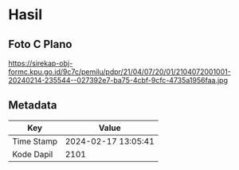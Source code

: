 # Hasil

## Foto C Plano

https://sirekap-obj-formc.kpu.go.id/9c7c/pemilu/pdpr/21/04/07/20/01/2104072001001-20240214-235544--027392e7-ba75-4cbf-9cfc-4735a1956faa.jpg


## Metadata

| Key        | Value               |
| ---------- | ------------------- |
| Time Stamp | 2024-02-17 13:05:41 |
| Kode Dapil | 2101                |



